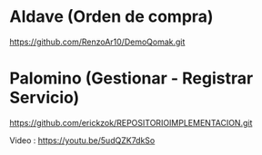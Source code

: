 # Aldave (Orden de compra)
https://github.com/RenzoAr10/DemoQomak.git



# Palomino (Gestionar - Registrar Servicio)
https://github.com/erickzok/REPOSITORIOIMPLEMENTACION.git

Video : https://youtu.be/5udQZK7dkSo
